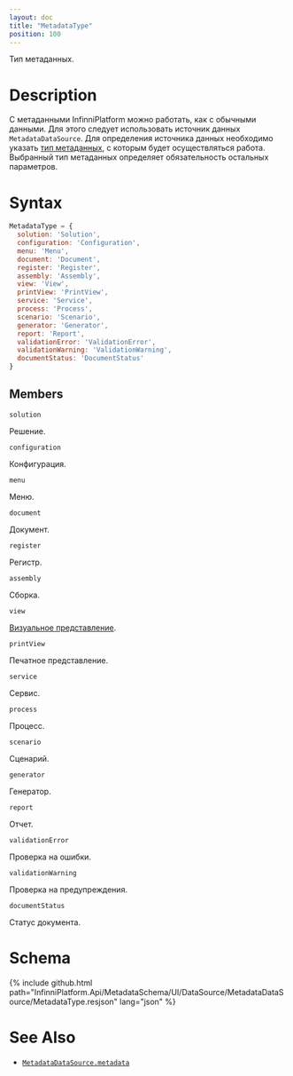 ```yaml
---
layout: doc
title: "MetadataType"
position: 100
---
```


Тип метаданных.

# Description

С метаданными InfinniPlatform можно работать, как с обычными данными. Для этого следует использовать
источник данных `MetadataDataSource`. Для определения источника данных необходимо указать [тип метаданных](MetadataType/),
с которым будет осуществляться работа. Выбранный тип метаданных определяет обязательность остальных параметров.


# Syntax

```js
MetadataType = {
  solution: 'Solution',
  configuration: 'Configuration',
  menu: 'Menu',
  document: 'Document',
  register: 'Register',
  assembly: 'Assembly',
  view: 'View',
  printView: 'PrintView',
  service: 'Service',
  process: 'Process',
  scenario: 'Scenario',
  generator: 'Generator',
  report: 'Report',
  validationError: 'ValidationError',
  validationWarning: 'ValidationWarning',
  documentStatus: 'DocumentStatus'
}
```

## Members

`solution`

Решение.

`configuration`

Конфигурация.

`menu`

Меню.

`document`

Документ.

`register`

Регистр.

`assembly`

Сборка.

`view`

[Визуальное представление](../../../KeyConcepts/View/).

`printView`

Печатное представление.

`service`

Сервис.

`process`

Процесс.

`scenario`

Сценарий.

`generator`

Генератор.

`report`

Отчет.

`validationError`

Проверка на ошибки.

`validationWarning`

Проверка на предупреждения.

`documentStatus`

Статус документа.

# Schema

{% include github.html path="InfinniPlatform.Api/MetadataSchema/UI/DataSource/MetadataDataSource/MetadataType.resjson" lang="json" %}

# See Also

* [`MetadataDataSource.metadata`](../MetadataDataSource.metadata/)
